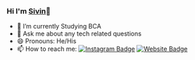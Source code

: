 ### Hi I'm [Sivin](https://sivinsaji.ml/)👋

- 🔭 I’m currently Studying BCA
- 💬 Ask me about any tech related questions
- 😄 Pronouns: He/His
- 📫 How to reach me:
[![Instagram Badge](https://img.shields.io/badge/-Instagram-e4405f?style=flat-square&logo=Instagram&logoColor=white)](https://www.instagram.com/sivin_saji/)
[![Website Badge](https://img.shields.io/badge/Website-3b5998?style=flat-square&logo=google-chrome&logoColor=white)](https://sivinsaji.ml/)

